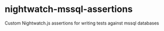 # nightwatch-mssql-assertions
Custom Nightwatch.js assertions for writing tests against mssql databases
